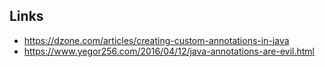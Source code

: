 ## Links

- https://dzone.com/articles/creating-custom-annotations-in-java
- https://www.yegor256.com/2016/04/12/java-annotations-are-evil.html
